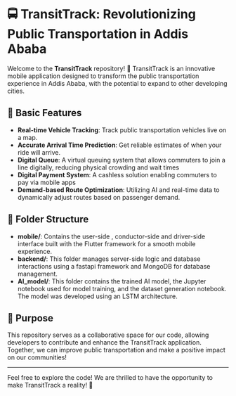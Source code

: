 # 🚍 TransitTrack: Revolutionizing Public Transportation in Addis Ababa

Welcome to the **TransitTrack** repository! 🎉 TransitTrack is an innovative mobile application designed to transform the public transportation experience in Addis Ababa, with the potential to expand to other developing cities. 

## 🌟 Basic Features
- **Real-time Vehicle Tracking**: Track public transportation vehicles live on a map.
- **Accurate Arrival Time Prediction**: Get reliable estimates of when your ride will arrive.
- **Digital Queue**: A virtual queuing system that allows commuters to join a line digitally, reducing physical crowding and wait times
- **Digital Payment System**: A cashless solution enabling commuters to pay via mobile apps
- **Demand-based Route Optimization**: Utilizing AI and real-time data to dynamically adjust routes based on passenger demand.

## 📁 Folder Structure
- **mobile/**: Contains the user-side , conductor-side and driver-side interface built with the Flutter framework for a smooth mobile experience.
- **backend/**: This folder manages server-side logic and database interactions using a fastapi framework and MongoDB for database management.
- **AI_model/**: This folder contains the trained AI model, the Jupyter notebook used for model training, and the dataset generation notebook. The model was developed using an LSTM architecture.

## 🎯 Purpose
This repository serves as a collaborative space for our code, allowing developers to contribute and enhance the TransitTrack application. Together, we can improve public transportation and make a positive impact on our communities!

---

Feel free to explore the code! We are thrilled to have the opportunity to make TransitTrack a reality! 🚀
